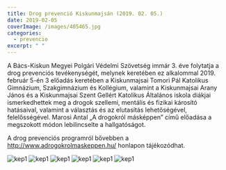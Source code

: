 ```yaml
---
title: Drog prevenció Kiskunmajsán (2019. 02. 05.)
date: 2019-02-05
coverImage: /images/405465.jpg
categories:
  - prevencio
excerpt: " "
---
```


A Bács-Kiskun Megyei Polgári Védelmi Szövetség immár 3. éve folytatja a drog prevenciós tevékenységét, melynek keretében ez alkalommal 2019. február 5-én 3 előadás keretében a Kiskunmajsai Tomori Pál Katolikus Gimnázium, Szakgimnázium és Kollégium, valamint a Kiskunmajsai Arany János és a Kiskunmajsai Szent Gellért Katolikus Általános iskola diákjai ismerkedhettek meg a drogok szellemi, mentális és fizikai károsító hatásaival, valamint a választás és az elutasítás lehetőségével, felelősségével.  Marosi Antal „A drogokról másképpen” című előadása a megszokott módon lebilincselte a hallgatóságot.

A drog prevenciós programról bővebben a http://www.adrogokrolmaskeppen.hu/ honlapon tájékozódhat.

![kep1](/images/405463.jpg)
![kep1](/images/405464.jpg)
![kep1](/images/405465.jpg)
![kep1](/images/405466.jpg)
![kep1](/images/405467.jpg)
![kep1](/images/405468.jpg)